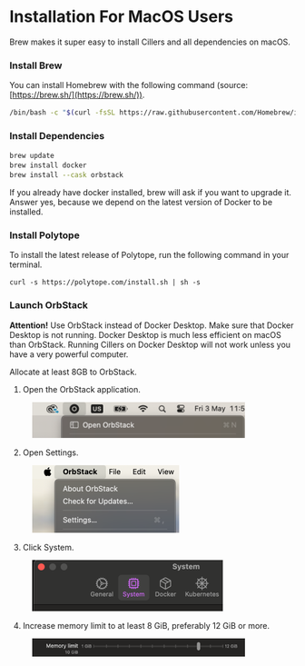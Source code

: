 # Installation For MacOS Users

Brew makes it super easy to install Cillers and all dependencies on macOS.&#x20;

### Install Brew

You can install Homebrew with the following command (source: [https://brew.sh/](https://brew.sh/)).

```bash
/bin/bash -c "$(curl -fsSL https://raw.githubusercontent.com/Homebrew/install/HEAD/install.sh)"
```

### **Install Dependencies**

```bash
brew update
brew install docker
brew install --cask orbstack
```

If you already have docker installed, brew will ask if you want to upgrade it. Answer yes, because we depend on the latest version of Docker to be installed.&#x20;

### **Install Polytope**

To install the latest release of Polytope, run the following command in your terminal.

```
curl -s https://polytope.com/install.sh | sh -s
```

### Launch OrbStack&#x20;

**Attention!** Use OrbStack instead of Docker Desktop. Make sure that Docker Desktop is not running. Docker Desktop is much less efficient on macOS than OrbStack. Running Cillers on Docker Desktop will not work unless you have a very powerful computer.&#x20;

Allocate at least 8GB to OrbStack.

1. Open the OrbStack application.&#x20;

<figure><img src="../.gitbook/assets/image (4) (1) (1) (1) (1) (1) (1).png" alt="" width="375"><figcaption></figcaption></figure>

2. Open Settings.

<figure><img src="../.gitbook/assets/image (1) (1) (1) (1) (1) (1) (1) (1) (1) (1) (1) (1).png" alt="" width="259"><figcaption></figcaption></figure>

3. Click System.&#x20;

<figure><img src="../.gitbook/assets/image (2) (1) (1) (1) (1) (1) (1) (1) (1).png" alt="" width="336"><figcaption></figcaption></figure>

4. Increase memory limit to at least 8 GiB, preferably 12 GiB or more.&#x20;

<figure><img src="../.gitbook/assets/image (3) (1) (1) (1) (1) (1) (1) (1).png" alt="" width="375"><figcaption></figcaption></figure>

